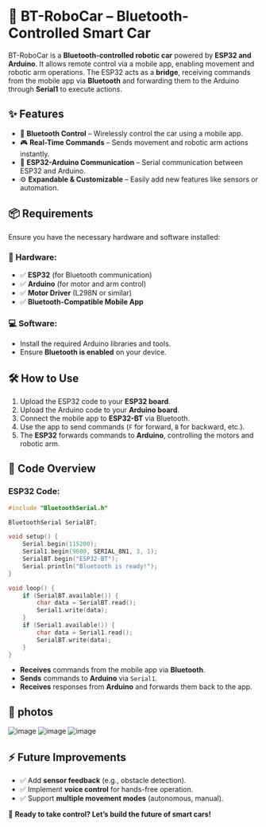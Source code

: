 # 🚗 BT-RoboCar – Bluetooth-Controlled Smart Car  

BT-RoboCar is a **Bluetooth-controlled robotic car** powered by **ESP32 and Arduino**. It allows remote control via a mobile app, enabling movement and robotic arm operations. The ESP32 acts as a **bridge**, receiving commands from the mobile app via **Bluetooth** and forwarding them to the Arduino through **Serial1** to execute actions.  

## ✨ Features  
- 📡 **Bluetooth Control** – Wirelessly control the car using a mobile app.  
- 🎮 **Real-Time Commands** – Sends movement and robotic arm actions instantly.  
- 🔄 **ESP32-Arduino Communication** – Serial communication between ESP32 and Arduino.  
- ⚙️ **Expandable & Customizable** – Easily add new features like sensors or automation.  

## 📦 Requirements  
Ensure you have the necessary hardware and software installed:  

### 🔧 Hardware:  
- ✅ **ESP32** (for Bluetooth communication)  
- ✅ **Arduino** (for motor and arm control)  
- ✅ **Motor Driver** (L298N or similar)  
- ✅ **Bluetooth-Compatible Mobile App**  

### 💻 Software:  
- Install the required Arduino libraries and tools.  
- Ensure **Bluetooth is enabled** on your device.  

## 🛠️ How to Use  
1. Upload the ESP32 code to your **ESP32 board**.  
2. Upload the Arduino code to your **Arduino board**.  
3. Connect the mobile app to **ESP32-BT** via Bluetooth.  
4. Use the app to send commands (`F` for forward, `B` for backward, etc.).  
5. The **ESP32** forwards commands to **Arduino**, controlling the motors and robotic arm.  

## 📜 Code Overview  

### **ESP32 Code:**  
```cpp  
#include "BluetoothSerial.h"

BluetoothSerial SerialBT;

void setup() {
    Serial.begin(115200);          
    Serial1.begin(9600, SERIAL_8N1, 3, 1);
    SerialBT.begin("ESP32-BT");    
    Serial.println("Bluetooth is ready!");
}

void loop() {
    if (SerialBT.available()) {  
        char data = SerialBT.read();
        Serial1.write(data);         
    }
    if (Serial1.available()) {  
        char data = Serial1.read();  
        SerialBT.write(data);        
    }
}
```
- **Receives** commands from the mobile app via **Bluetooth**.  
- **Sends** commands to **Arduino** via `Serial1`.  
- **Receives** responses from **Arduino** and forwards them back to the app.  

## 📌 photos  
![image](https://github.com/user-attachments/assets/b58d2b5a-1f59-478b-9f39-9e77a78d82e9)
![image](https://github.com/user-attachments/assets/f9407ec4-1099-4912-92eb-fd8c36ea2a43)
![image](https://github.com/user-attachments/assets/1061dc06-23bf-457e-af23-d47b57f8630c)


## ⚡ Future Improvements  
- ✅ Add **sensor feedback** (e.g., obstacle detection).  
- ✅ Implement **voice control** for hands-free operation.  
- ✅ Support **multiple movement modes** (autonomous, manual).  

🚀 **Ready to take control? Let’s build the future of smart cars!**  

